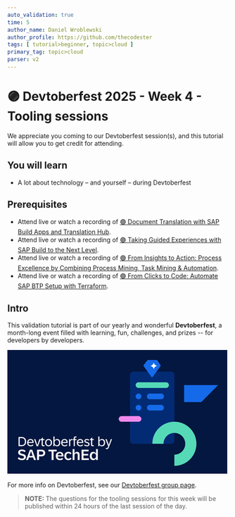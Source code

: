 ```yaml
---
auto_validation: true
time: 5
author_name: Daniel Wroblewski
author_profile: https://github.com/thecodester
tags: [ tutorial>beginner, topic>cloud ]
primary_tag: topic>cloud
parser: v2
---
```

  
# 🟣 Devtoberfest 2025 - Week 4 - Tooling sessions

<!-- description --> We appreciate you coming to our Devtoberfest session(s), and this tutorial will allow you to get credit for attending.

## You will learn

- A lot about technology – and yourself – during Devtoberfest

## Prerequisites

- Attend live or watch a recording of [🟣 Document Translation with SAP Build Apps and Translation Hub](https://www.youtube.com/watch?v=4U31w3w_olc).
- Attend live or watch a recording of [🟣 Taking Guided Experiences with SAP Build to the Next Level](https://www.youtube.com/watch?v=NRUgCQPS5xQ).
- Attend live or watch a recording of [🟣 From Insights to Action: Process Excellence by Combining Process Mining, Task Mining & Automation](https://www.youtube.com/watch?v=w6tmODEoEwU).
- Attend live or watch a recording of [🟣 From Clicks to Code: Automate SAP BTP Setup with Terraform](https://www.youtube.com/watch?v=1daQVSV_DGM).

## Intro

This validation tutorial is part of our yearly and wonderful **Devtoberfest**, a month-long event filled with learning, fun, challenges, and prizes -- for developers by developers. 

![Devtoberfest](devtoberfestBanner2.png) 

For more info on Devtoberfest, see our [Devtoberfest group page](https://community.sap.com/t5/devtoberfest/gh-p/Devtoberfest).

>**NOTE:** The questions for the tooling sessions for this week will be published within 24 hours of the last session of the day. 

<!--

### Question 1 - 🟣 Document Translation with SAP Build Apps and Translation Hub

<iframe width="560" height="315" src="https://www.youtube.com/embed/4U31w3w_olc" frameborder="0" allowfullscreen></iframe>

### Question 2 - 🟣 Taking Guided Experiences with SAP Build to the Next Level

<iframe width="560" height="315" src="https://www.youtube.com/embed/NRUgCQPS5xQ" frameborder="0" allowfullscreen></iframe>

### Question 3 - 🟣 From Insights to Action: Process Excellence by Combining Process Mining, Task Mining & Automation

<iframe width="560" height="315" src="https://www.youtube.com/embed/w6tmODEoEwU" frameborder="0" allowfullscreen></iframe>

### Question 4 - 🟣 From Clicks to Code: Automate SAP BTP Setup with Terraform

<iframe width="560" height="315" src="https://www.youtube.com/embed/1daQVSV_DGM" frameborder="0" allowfullscreen></iframe>

-->
